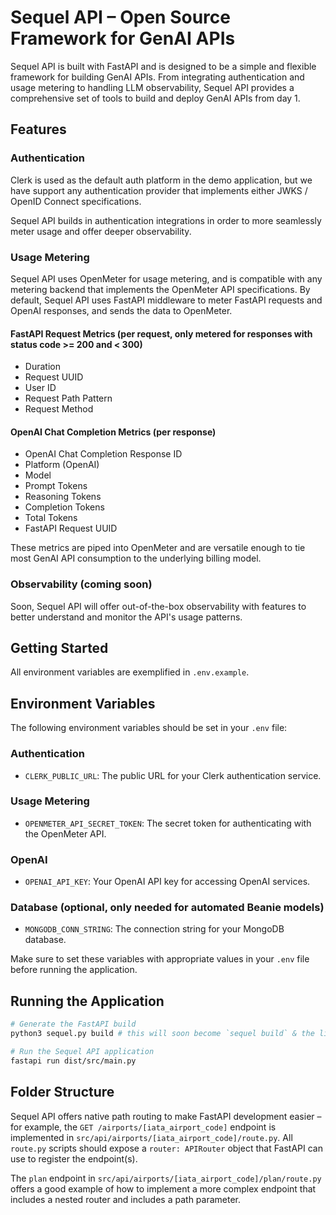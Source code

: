 # Sequel API – Open Source Framework for GenAI APIs

Sequel API is built with FastAPI and is designed to be a simple and flexible framework for building GenAI APIs. From integrating authentication and usage metering to handling LLM observability, Sequel API provides a comprehensive set of tools to build and deploy GenAI APIs from day 1.

## Features

### Authentication
Clerk is used as the default auth platform in the demo application, but we have support any authentication provider that implements either JWKS / OpenID Connect specifications.

Sequel API builds in authentication integrations in order to more seamlessly meter usage and offer deeper observability.

### Usage Metering
Sequel API uses OpenMeter for usage metering, and is compatible with any metering backend that implements the OpenMeter API specifications. By default, Sequel API uses FastAPI middleware to meter FastAPI requests and OpenAI responses, and sends the data to OpenMeter.

#### FastAPI Request Metrics (per request, only metered for responses with status code >= 200 and < 300)
- Duration
- Request UUID
- User ID
- Request Path Pattern
- Request Method

#### OpenAI Chat Completion Metrics (per response)
- OpenAI Chat Completion Response ID
- Platform (OpenAI)
- Model
- Prompt Tokens
- Reasoning Tokens
- Completion Tokens
- Total Tokens
- FastAPI Request UUID

These metrics are piped into OpenMeter and are versatile enough to tie most GenAI API consumption to the underlying billing model.

### Observability (coming soon)
Soon, Sequel API will offer out-of-the-box observability with features to better understand and monitor the API's usage patterns.

## Getting Started
All environment variables are exemplified in `.env.example`.

## Environment Variables
The following environment variables should be set in your `.env` file:

### Authentication
- `CLERK_PUBLIC_URL`: The public URL for your Clerk authentication service.

### Usage Metering
- `OPENMETER_API_SECRET_TOKEN`: The secret token for authenticating with the OpenMeter API.

### OpenAI
- `OPENAI_API_KEY`: Your OpenAI API key for accessing OpenAI services.

### Database (optional, only needed for automated Beanie models)
- `MONGODB_CONN_STRING`: The connection string for your MongoDB database.

Make sure to set these variables with appropriate values in your `.env` file before running the application.

## Running the Application
```bash
# Generate the FastAPI build
python3 sequel.py build # this will soon become `sequel build` & the lib folder will be imported as a package

# Run the Sequel API application
fastapi run dist/src/main.py
```

## Folder Structure
Sequel API offers native path routing to make FastAPI development easier – for example, the `GET /airports/[iata_airport_code]` endpoint is implemented in `src/api/airports/[iata_airport_code]/route.py`. All `route.py` scripts should expose a `router: APIRouter` object that FastAPI can use to register the endpoint(s).

The `plan` endpoint in `src/api/airports/[iata_airport_code]/plan/route.py` offers a good example of how to implement a more complex endpoint that includes a nested router and includes a path parameter.